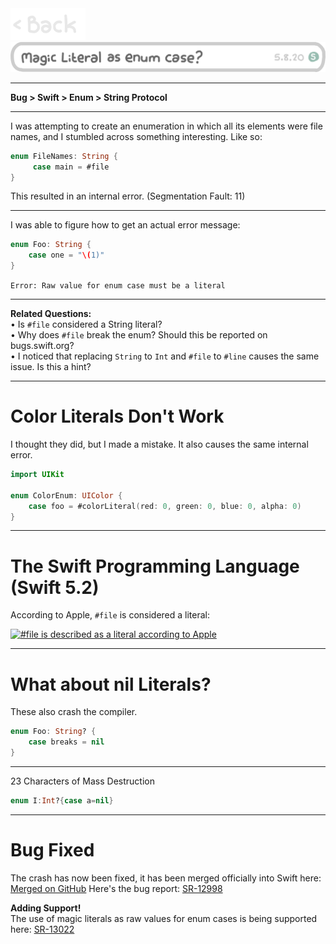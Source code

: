<a href="https://jonp.io/swift">
  <img alt="Back" src="/Images/Back.jpg" width="120">
</a><br>

<img alt="Back" src="/Images/swift/MagicLiteralAsEnumCase.png" width="600">

---

**Bug > Swift > Enum > String Protocol**

---

I was attempting to create an enumeration in which all its elements were file names, and I stumbled across something interesting. Like so:

```swift
enum FileNames: String {
     case main = #file
}
```

This resulted in an internal error. (Segmentation Fault: 11)

___
I was able to figure how to get an actual error message:

```swift
enum Foo: String {
    case one = "\(1)"
}
```

```Error: Raw value for enum case must be a literal```

___

**Related Questions:**<br>
 • Is ```#file``` considered a String literal?<br>
 • Why does ```#file``` break the enum? Should this be reported on bugs.swift.org?<br>
 • I noticed that replacing ```String``` to ```Int``` and ```#file``` to ```#line``` causes the same issue. Is this a hint?

___
# Color Literals Don't Work

I thought they did, but I made a mistake. It also causes the same internal error.
```swift
import UIKit

enum ColorEnum: UIColor {
    case foo = #colorLiteral(red: 0, green: 0, blue: 0, alpha: 0)
}
```
___

# The Swift Programming Language (Swift 5.2)
According to Apple, ```#file``` is considered a literal:

[![#file is described as a literal according to Apple][1]][1]


___

# What about nil Literals?

These also crash the compiler.

```swift
enum Foo: String? {
    case breaks = nil
}
```
___
23 Characters of Mass Destruction
```swift
enum I:Int?{case a=nil}
```
___

# Bug Fixed
The crash has now been fixed, it has been merged officially into Swift here: [Merged on GitHub][3]
Here's the bug report: [SR-12998][2]

**Adding Support!**<br>
The use of magic literals as raw values for enum cases is being supported here: [SR-13022][4]


  [1]: https://i.stack.imgur.com/Eitgf.png
  [2]: https://bugs.swift.org/browse/SR-12998?jql=project%20%3D%20SR%20AND%20issuetype%20%3D%20Bug
  [3]: https://github.com/apple/swift/pull/32364
  [4]: https://bugs.swift.org/browse/SR-13022
